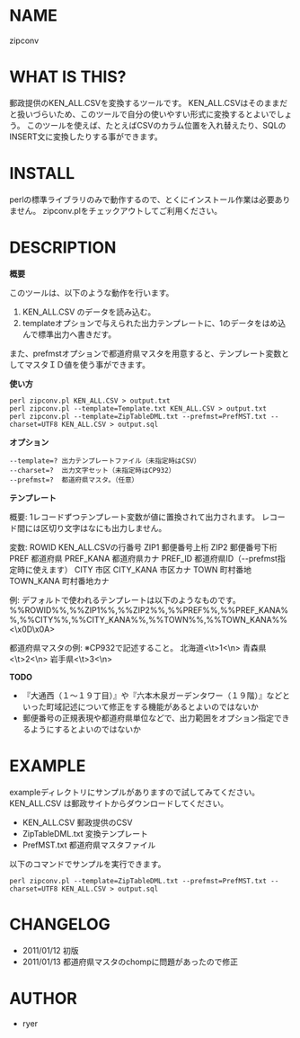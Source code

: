 # NAME

zipconv

# WHAT IS THIS?

郵政提供のKEN_ALL.CSVを変換するツールです。
KEN_ALL.CSVはそのままだと扱いづらいため、このツールで自分の使いやすい形式に変換するとよいでしょう。
このツールを使えば、たとえばCSVのカラム位置を入れ替えたり、SQLのINSERT文に変換したりする事ができます。

# INSTALL

perlの標準ライブラリのみで動作するので、とくにインストール作業は必要ありません。
zipconv.plをチェックアウトしてご利用ください。

# DESCRIPTION

**概要**

このツールは、以下のような動作を行います。

1. KEN_ALL.CSV のデータを読み込む。
2. templateオプションで与えられた出力テンプレートに、1のデータをはめ込んで標準出力へ書きだす。

また、prefmstオプションで都道府県マスタを用意すると、テンプレート変数としてマスタＩＤ値を使う事ができます。

**使い方**

    perl zipconv.pl KEN_ALL.CSV > output.txt
    perl zipconv.pl --template=Template.txt KEN_ALL.CSV > output.txt
    perl zipconv.pl --template=ZipTableDML.txt --prefmst=PrefMST.txt --charset=UTF8 KEN_ALL.CSV > output.sql

**オプション**

    --template=? 出力テンプレートファイル（未指定時はCSV）
    --charset=?  出力文字セット（未指定時はCP932）
    --prefmst=?  都道府県マスタ。（任意）

**テンプレート**

概要:
    1レコードずつテンプレート変数が値に置換されて出力されます。
    レコード間には区切り文字はなにも出力しません。
  
変数:
    ROWID     KEN_ALL.CSVの行番号
    ZIP1      郵便番号上桁
    ZIP2      郵便番号下桁
    PREF      都道府県
    PREF_KANA 都道府県カナ
    PREF_ID   都道府県ID（--prefmst指定時に使えます）
    CITY      市区
    CITY_KANA 市区カナ
    TOWN      町村番地
    TOWN_KANA 町村番地カナ

例:
    デフォルトで使われるテンプレートは以下のようなものです。
    %%ROWID%%,%%ZIP1%%,%%ZIP2%%,%%PREF%%,%%PREF_KANA%%,%%CITY%%,%%CITY_KANA%%,%%TOWN%%,%%TOWN_KANA%%<\x0D\x0A>

都道府県マスタの例:
    ※CP932で記述すること。
    北海道<\t>1<\n>
    青森県<\t>2<\n>
    岩手県<\t>3<\n>

**TODO**

* 『大通西（１～１９丁目）』や『六本木泉ガーデンタワー（１９階）』などといった町域記述について修正をする機能があるとよいのではないか
* 郵便番号の正規表現や都道府県単位などで、出力範囲をオプション指定できるようにするとよいのではないか

# EXAMPLE

exampleディレクトリにサンプルがありますので試してみてください。
KEN_ALL.CSV は郵政サイトからダウンロードしてください。

* KEN_ALL.CSV 郵政提供のCSV
* ZipTableDML.txt 変換テンプレート
* PrefMST.txt 都道府県マスタファイル

以下のコマンドでサンプルを実行できます。

    perl zipconv.pl --template=ZipTableDML.txt --prefmst=PrefMST.txt --charset=UTF8 KEN_ALL.CSV > output.sql

# CHANGELOG

* 2011/01/12 初版
* 2011/01/13 都道府県マスタのchompに問題があったので修正

# AUTHOR

* ryer
